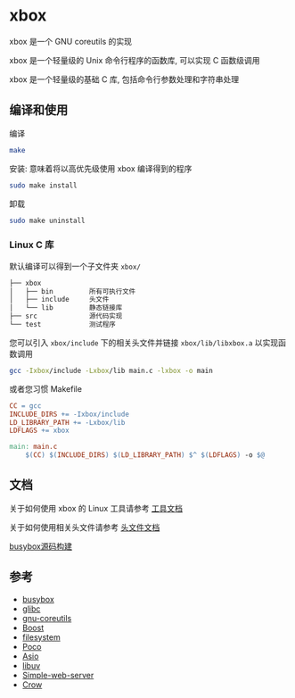 # xbox

xbox 是一个 GNU coreutils 的实现

xbox 是一个轻量级的 Unix 命令行程序的函数库, 可以实现 C 函数级调用

xbox 是一个轻量级的基础 C 库, 包括命令行参数处理和字符串处理

## 编译和使用

编译

```bash
make
```

安装: 意味着将以高优先级使用 xbox 编译得到的程序

```bash
sudo make install
```

卸载

```bash
sudo make uninstall
```

### Linux C 库

默认编译可以得到一个子文件夹 `xbox/`

```bash
├── xbox
│   ├── bin         所有可执行文件
│   ├── include     头文件
│   └── lib         静态链接库
├── src             源代码实现
└── test            测试程序
```

您可以引入 `xbox/include` 下的相关头文件并链接 `xbox/lib/libxbox.a` 以实现函数调用

```bash
gcc -Ixbox/include -Lxbox/lib main.c -lxbox -o main
```

或者您习惯 Makefile

```Makefile
CC = gcc
INCLUDE_DIRS += -Ixbox/include
LD_LIBRARY_PATH += -Lxbox/lib
LDFLAGS += xbox

main: main.c
    $(CC) $(INCLUDE_DIRS) $(LD_LIBRARY_PATH) $^ $(LDFLAGS) -o $@
```

## 文档

关于如何使用 xbox 的 Linux 工具请参考 [工具文档](https://luzhixing12345.github.io/xbox)

关于如何使用相关头文件请参考 [头文件文档](https://luzhixing12345.github.io/xbox)

[busybox源码构建]()

## 参考

- [busybox](https://busybox.net/)
- [glibc](https://github.com/bminor/glibc)
- [gnu-coreutils](https://www.maizure.org/projects/decoded-gnu-coreutils/)
- [Boost](https://www.boost.org/)
- [filesystem](https://en.cppreference.com/w/cpp/filesystem)
- [Poco](https://github.com/pocoproject/poco)
- [Asio](https://think-async.com/Asio/)
- [libuv](https://github.com/libuv/libuv)
- [Simple-web-server](https://github.com/eidheim/Simple-Web-Server)
- [Crow](https://crowcpp.org/master/)